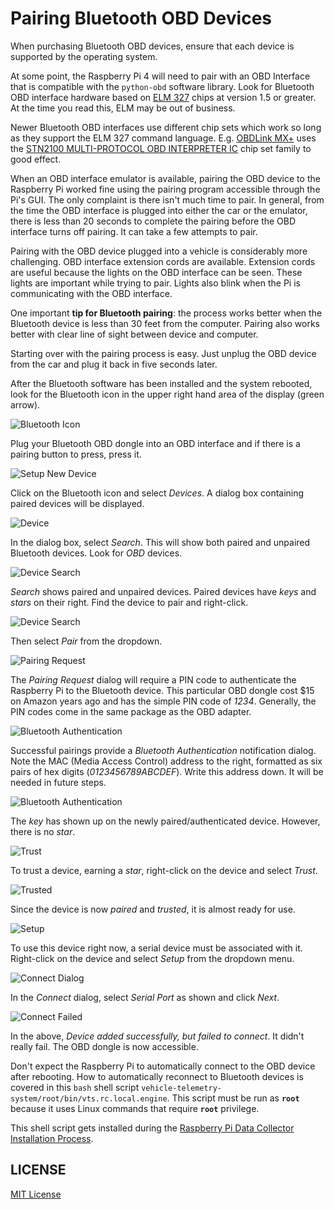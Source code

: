 # Pairing Bluetooth OBD Devices

When purchasing Bluetooth OBD devices, ensure that each device is supported by the operating system.

At some point, the Raspberry Pi 4 will need to pair with an OBD Interface that is compatible with the ```python-obd``` software library.  Look for Bluetooth OBD interface hardware based on [ELM 327](https://www.elmelectronics.com/products/ics/obd/) chips at version 1.5 or greater.  At the time you read this, ELM may be out of business.

Newer Bluetooth OBD interfaces use different chip sets which work so long as they support the ELM 327 command language.  E.g. [OBDLink MX+](https://www.obdlink.com/products/obdlink-mxp/) uses the [STN2100 MULTI-PROTOCOL OBD INTERPRETER IC](https://www.obdsol.com/solutions/chips/stn2100/) chip set family to good effect.

When an OBD interface emulator is available, pairing the OBD device to the Raspberry Pi worked fine using the pairing program accessible through the Pi's GUI.  The only complaint is there isn't much time to pair.  In general, from the time the OBD interface is plugged into either the car or the emulator, there is less than 20 seconds to complete the pairing before the OBD interface turns off pairing.  It can take a few attempts to pair.

Pairing with the OBD device plugged into a vehicle is considerably more challenging.  OBD interface extension cords are available.  Extension cords are useful because the lights on the OBD interface can be seen.  These lights are important while trying to pair.  Lights also blink when the Pi is communicating with the OBD interface.

One important **tip for Bluetooth pairing**: the process works better when the Bluetooth device is less than 30 feet from the computer.  Pairing also works better with clear line of sight between device and computer.

Starting over with the pairing process is easy.  Just unplug the OBD device from the car and plug it back in five seconds later.

After the Bluetooth software has been installed and the system rebooted, look for the Bluetooth icon in the upper right hand area of the display (green arrow).

![Bluetooth Icon](./README-rpi-gui-bt.jpg)

Plug your Bluetooth OBD dongle into an OBD interface and if there is a pairing button to press, press it.

![Setup New Device](./README-rpi-gui-bt-devices.jpg)

Click on the Bluetooth icon and select *Devices*.  A dialog box containing paired devices will be displayed.

![Device](./README-rpi-gui-bt-devices-dialog.jpg)

In the dialog box, select *Search*.  This will show both paired and unpaired Bluetooth devices.  Look for *OBD* devices.

![Device Search](./README-rpi-gui-bt-devices-search.jpg)

*Search* shows paired and unpaired devices.  Paired devices have *keys* and *stars* on their right.  Find the device to pair and right-click.

![Device Search](./README-rpi-gui-bt-devices-search-pair.jpg)

Then select *Pair* from the dropdown.

![Pairing Request](./README-rpi-gui-bt-devices-search-pairing-request.jpg)

The *Pairing Request* dialog will require a PIN code to authenticate the Raspberry Pi to the Bluetooth device.  This particular OBD dongle cost $15 on Amazon years ago and has the simple PIN code of *1234*.  Generally, the PIN codes come in the same package as the OBD adapter.

![Bluetooth Authentication](./README-rpi-gui-bt-devices-search-pairing-authentication.jpg)

Successful pairings provide a *Bluetooth Authentication* notification dialog.  Note the MAC (Media Access Control) address to the right, formatted as six pairs of hex digits (*0123456789ABCDEF*).  Write this address down.  It will be needed in future steps.

![Bluetooth Authentication](./README-rpi-gui-bt-devices-authenticated.jpg)

The *key* has shown up on the newly paired/authenticated device.  However, there is no *star*.

![Trust](./README-rpi-gui-bt-devices-trust.jpg)

To trust a device, earning a *star*, right-click on the device and select *Trust*.

![Trusted](./README-rpi-gui-bt-devices-trusted.jpg)

Since the device is now *paired* and *trusted*, it is almost ready for use.

![Setup](./README-rpi-gui-bt-devices-setup.jpg)

To use this device right now, a serial device must be associated with it.  Right-click on the device and select *Setup* from the dropdown menu.

![Connect Dialog](./README-rpi-gui-bt-devices-connect.jpg)

In the *Connect* dialog, select *Serial Port* as shown and click *Next*.

![Connect Failed](./README-rpi-gui-bt-devices-connect-failed.jpg)

In the above, *Device added successfully, but failed to connect*.  It didn't really fail.  The OBD dongle is now accessible.

Don't expect the Raspberry Pi to automatically connect to the OBD device after rebooting.  How to automatically reconnect to Bluetooth devices is covered in this ```bash``` shell script ```vehicle-telemetry-system/root/bin/vts.rc.local.engine```.  This script must be run as **```root```** because it uses Linux commands that require **```root```** privilege.

This shell script gets installed during the [Raspberry Pi Data Collector Installation Process](../README-rpdc.md).

## LICENSE

[MIT License](../LICENSE.md)
